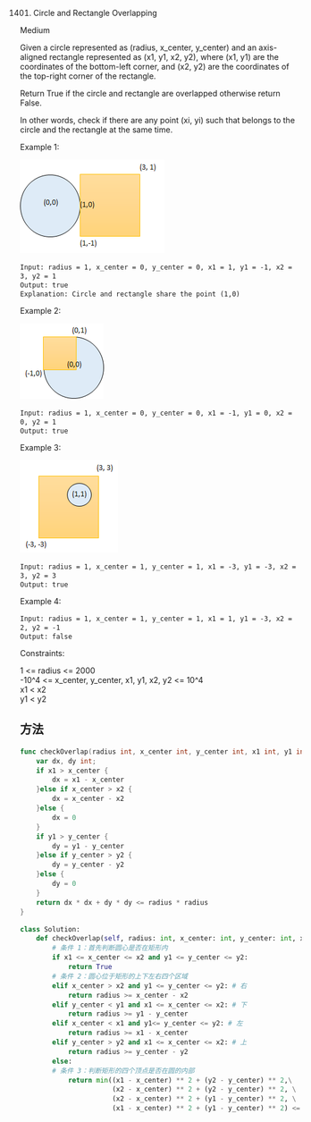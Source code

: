 1401. Circle and Rectangle Overlapping


Medium


Given a circle represented as (radius, x_center, y_center) and an axis-aligned rectangle represented as (x1, y1, x2, y2), where (x1, y1) are the coordinates of the bottom-left corner, and (x2, y2) are the coordinates of the top-right corner of the rectangle.

Return True if the circle and rectangle are overlapped otherwise return False.

In other words, check if there are any point (xi, yi) such that belongs to the circle and the rectangle at the same time.

 

Example 1:

![1](1401-1.png)

```
Input: radius = 1, x_center = 0, y_center = 0, x1 = 1, y1 = -1, x2 = 3, y2 = 1
Output: true
Explanation: Circle and rectangle share the point (1,0) 
```

Example 2:

![2](1401-2.png)

```
Input: radius = 1, x_center = 0, y_center = 0, x1 = -1, y1 = 0, x2 = 0, y2 = 1
Output: true
```

Example 3:

![3](1401-3.png)

```
Input: radius = 1, x_center = 1, y_center = 1, x1 = -3, y1 = -3, x2 = 3, y2 = 3
Output: true
```

Example 4:

```
Input: radius = 1, x_center = 1, y_center = 1, x1 = 1, y1 = -3, x2 = 2, y2 = -1
Output: false
```

Constraints:

1 <= radius <= 2000  
-10^4 <= x_center, y_center, x1, y1, x2, y2 <= 10^4  
x1 < x2  
y1 < y2  

## 方法

```go
func checkOverlap(radius int, x_center int, y_center int, x1 int, y1 int, x2 int, y2 int) bool {
    var dx, dy int;
    if x1 > x_center {
        dx = x1 - x_center  
    }else if x_center > x2 {
        dx = x_center - x2 
    }else {
        dx = 0
    }
    if y1 > y_center {
        dy = y1 - y_center  
    }else if y_center > y2 {
        dy = y_center - y2 
    }else {
        dy = 0
    }
    return dx * dx + dy * dy <= radius * radius
}
```



```python
class Solution:
    def checkOverlap(self, radius: int, x_center: int, y_center: int, x1: int, y1: int, x2: int, y2: int) -> bool:
        # 条件 1：首先判断圆心是否在矩形内
        if x1 <= x_center <= x2 and y1 <= y_center <= y2:
            return True
        # 条件 2：圆心位于矩形的上下左右四个区域
        elif x_center > x2 and y1 <= y_center <= y2: # 右
            return radius >= x_center - x2
        elif y_center < y1 and x1 <= x_center <= x2: # 下
            return radius >= y1 - y_center
        elif x_center < x1 and y1<= y_center <= y2: # 左
            return radius >= x1 - x_center
        elif y_center > y2 and x1 <= x_center <= x2: # 上
            return radius >= y_center - y2
        else:
        # 条件 3：判断矩形的四个顶点是否在圆的内部
            return min((x1 - x_center) ** 2 + (y2 - y_center) ** 2,\
                       (x2 - x_center) ** 2 + (y2 - y_center) ** 2, \
                       (x2 - x_center) ** 2 + (y1 - y_center) ** 2, \
                       (x1 - x_center) ** 2 + (y1 - y_center) ** 2) <= radius ** 2
```